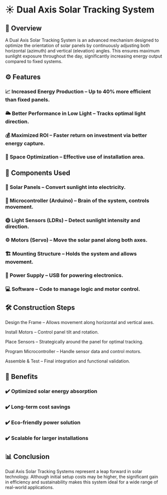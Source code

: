 # ☀️ Dual Axis Solar Tracking System
## 📖 Overview
A Dual Axis Solar Tracking System is an advanced mechanism designed to optimize the orientation of solar panels by continuously adjusting both horizontal (azimuth) and vertical (elevation) angles. This ensures maximum sunlight exposure throughout the day, significantly increasing energy output compared to fixed systems.

## ⚙️ Features
### 📈 Increased Energy Production – Up to 40% more efficient than fixed panels.

### 🌥 Better Performance in Low Light – Tracks optimal light direction.

### 💰 Maximized ROI – Faster return on investment via better energy capture.

### 📐 Space Optimization – Effective use of installation area.

## 🧱 Components Used
### 🔋 Solar Panels – Convert sunlight into electricity.

### 🧠 Microcontroller (Arduino) – Brain of the system, controls movement.

### 🌞 Light Sensors (LDRs) – Detect sunlight intensity and direction.

### ⚙️ Motors (Servo) – Move the solar panel along both axes.

### 🏗 Mounting Structure – Holds the system and allows movement.

### 🔌 Power Supply –  USB for powering electronics.

### 💻 Software – Code to manage logic and motor control.

## 🛠️ Construction Steps
Design the Frame – Allows movement along horizontal and vertical axes.

Install Motors – Control panel tilt and rotation.

Place Sensors – Strategically around the panel for optimal tracking.

Program Microcontroller – Handle sensor data and control motors.

Assemble & Test – Final integration and functional validation.

## 🌱 Benefits
### ✔️ Optimized solar energy absorption

### ✔️ Long-term cost savings

### ✔️ Eco-friendly power solution

### ✔️ Scalable for larger installations

## 📊 Conclusion
Dual Axis Solar Tracking Systems represent a leap forward in solar technology. Although initial setup costs may be higher, the significant gain in efficiency and sustainability makes this system ideal for a wide range of real-world applications.

